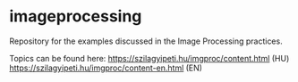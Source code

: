 # imageprocessing
Repository for the examples discussed in the Image Processing practices.

Topics can be found here:
https://szilagyipeti.hu/imgproc/content.html (HU)
https://szilagyipeti.hu/imgproc/content-en.html (EN)
